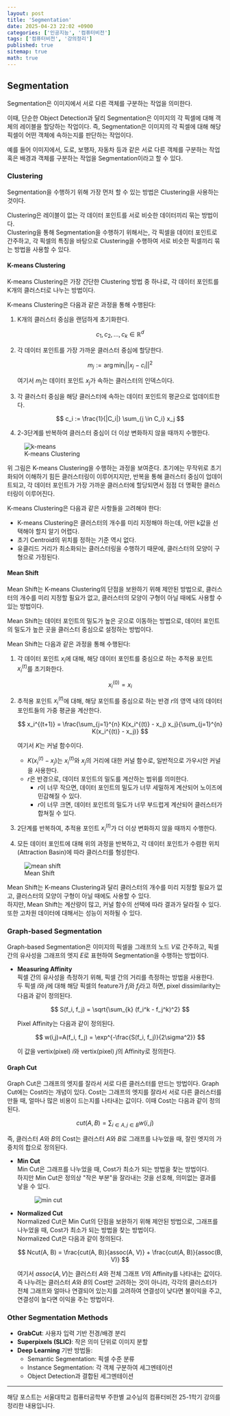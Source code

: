 ```yaml
---
layout: post
title: 'Segmentation'
date: 2025-04-23 22:02 +0900
categories: ['인공지능', '컴퓨터비전']
tags: ['컴퓨터비전', '강의정리']
published: true
sitemap: true
math: true
---
```

## Segmentation
Segmentation은 이미지에서 서로 다른 객체를 구분하는 작업을 의미한다.  

이때, 단순한 Object Detection과 달리 Segmentation은 이미지의 각 픽셀에 대해 객체의 레이블을 할당하는 작업이다.
즉, Segmentation은 이미지의 각 픽셀에 대해 해당 픽셀이 어떤 객체에 속하는지를 판단하는 작업이다.  

예를 들어 이미지에서, 도로, 보행자, 자동차 등과 같은 서로 다른 객체를 구분하는 작업 혹은 배경과 객체를 구분하는 작업을 Segmentation이라고 할 수 있다.  

### Clustering
Segmentation을 수행하기 위해 가장 먼저 할 수 있는 방법은 Clustering을 사용하는 것이다.  

Clustering은 레이블이 없는 각 데이터 포인트를 서로 비슷한 데이터끼리 묶는 방법이다.  
Clustering을 통해 Segmentation을 수행하기 위해서는, 각 픽셀을 데이터 포인트로 간주하고, 각 픽셀의 특징을 바탕으로 Clustering을 수행하여 서로 비슷한 픽셀끼리 묶는 방법을 사용할 수 있다.

#### K-means Clustering
K-means Clustering은 가장 간단한 Clustering 방법 중 하나로, 각 데이터 포인트를 K개의 클러스터로 나누는 방법이다.   

K-means Clustering은 다음과 같은 과정을 통해 수행된다:  
1. K개의 클러스터 중심을 랜덤하게 초기화한다.  

    $$
    c_1, c_2, \ldots, c_k \in \mathbb{R}^d
    $$

2. 각 데이터 포인트를 가장 가까운 클러스터 중심에 할당한다.  
    
    $$
    m_j := \arg\min_{i} ||x_j - c_i||^2
    $$

    여기서 $m_j$는 데이터 포인트 $x_j$가 속하는 클러스터의 인덱스이다.

3. 각 클러스터 중심을 해당 클러스터에 속하는 데이터 포인트의 평균으로 업데이트한다.  

    $$
    c_i := \frac{1}{|C_i|} \sum_{j \in C_i} x_j
    $$  

5. 2-3단계를 반복하여 클러스터 중심이 더 이상 변화하지 않을 때까지 수행한다.

<figure>
    <img src="../assets/img/2025-04-23-segmentation/image.png" alt="k-means">
    <figcaption>K-means Clustering</figcaption>
</figure>

위 그림은 K-means Clustering을 수행하는 과정을 보여준다. 초기에는 무작위로 초기화되어 이해하기 힘든 클러스터링이 이루어지지만, 반복을 통해 클러스터 중심이 업데이트되고, 각 데이터 포인트가 가장 가까운 클러스터에 할당되면서 점점 더 명확한 클러스터링이 이루어진다.  

K-means Clustering은 다음과 같은 사항들을 고려해야 한다:
- K-means Clustering은 클러스터의 개수를 미리 지정해야 하는데, 어떤 k값을 선택해야 할지 알기 어렵다.
- 초기 Centroid의 위치를 정하는 기준 역시 없다.
- 유클리드 거리가 최소화되는 클러스터링을 수행하기 때문에, 클러스터의 모양이 구형으로 가정된다.

#### Mean Shift
Mean Shift는 K-means Clustering의 단점을 보완하기 위해 제안된 방법으로, 클러스터의 개수를 미리 지정할 필요가 없고, 클러스터의 모양이 구형이 아닐 때에도 사용할 수 있는 방법이다.  

Mean Shift는 데이터 포인트의 밀도가 높은 곳으로 이동하는 방법으로, 데이터 포인트의 밀도가 높은 곳을 클러스터 중심으로 설정하는 방법이다.  

Mean Shift는 다음과 같은 과정을 통해 수행된다:   
1. 각 데이터 포인트 $x_i$에 대해, 해당 데이터 포인트를 중심으로 하는 추적용 포인트 $x_i^{(t)}$를 초기화한다.  

    $$
    x_i^{(0)} = x_i
    $$

2. 추적용 포인트 $x_i^{(t)}$에 대해, 해당 포인트를 중심으로 하는 반경 $r$의 영역 내의 데이터 포인트들의 가중 평균을 계산한다.  

    $$
    x_i^{(t+1)} = \frac{\sum_{j=1}^{n} K(x_i^{(t)} - x_j) x_j}{\sum_{j=1}^{n} K(x_i^{(t)} - x_j)}
    $$

    여기서 $K$는 커널 함수이다.
    - $K(x_i^{(t)} - x_j)$는 $x_i^{(t)}$와 $x_j$의 거리에 대한 커널 함수로, 일반적으로 가우시안 커널을 사용한다.
    - $r$은 반경으로, 데이터 포인트의 밀도를 계산하는 범위를 의미한다.
      - $r$이 너무 작으면, 데이터 포인트의 밀도가 너무 세밀하게 계산되어 노이즈에 민감해질 수 있다.
      - $r$이 너무 크면, 데이터 포인트의 밀도가 너무 부드럽게 계산되어 클러스터가 합쳐질 수 있다.

3. 2단계를 반복하여, 추적용 포인트 $x_i^{(t)}$가 더 이상 변화하지 않을 때까지 수행한다.

4. 모든 데이터 포인트에 대해 위의 과정을 반복하고, 각 데이터 포인트가 수렴한 위치(Attraction Basin)에 따라 클러스터를 형성한다.

<figure>
    <img src="../assets/img/2025-04-23-segmentation/image1.png" alt="mean shift">
    <figcaption>Mean Shift</figcaption>
</figure>

Mean Shift는 K-means Clustering과 달리 클러스터의 개수를 미리 지정할 필요가 없고, 클러스터의 모양이 구형이 아닐 때에도 사용할 수 있다.  
하지만, Mean Shift는 계산량이 많고, 커널 함수의 선택에 따라 결과가 달라질 수 있다. 또한 고차원 데이터에 대해서는 성능이 저하될 수 있다.  

### Graph-based Segmentation
Graph-based Segmentation은 이미지의 픽셀을 그래프의 노드 $V$로 간주하고, 픽셀 간의 유사성을 그래프의 엣지 $E$로 표현하여 Segmentation을 수행하는 방법이다.  

- **Measuring Affinity**  
    픽셀 간의 유사성을 측정하기 위해, 픽셀 간의 거리를 측정하는 방법을 사용한다.  
    두 픽셀 $i$와 $j$에 대해 해당 픽셀의 feature가 $f_i$와 $f_j$라고 하면, pixel dissimilarity는 다음과 같이 정의된다.  

    $$
    S(f_i, f_j) = \sqrt{\sum_{k} (f_i^k - f_j^k)^2}
    $$  

    Pixel Affinity는 다음과 같이 정의된다.  

    $$
    w(i,j)=A(f_i, f_j) = \exp^{-\frac{S(f_i, f_j)}{2\sigma^2}}
    $$  

    이 값을 vertix(pixel) $i$와 vertix(pixel) $j$의 Affinity로 정의한다.


#### Graph Cut
Graph Cut은 그래프의 엣지를 잘라서 서로 다른 클러스터를 만드는 방법이다. Graph Cut에는 Cost라는 개념이 있다. Cost는 그래프의 엣지를 잘라서 서로 다른 클러스터를 만들 때, 얼마나 많은 비용이 드는지를 나타내는 값이다. 이때 Cost는 다음과 같이 정의된다.  

$$
cut(A, B) = \sum_{i \in A, j \in B} w(i,j)
$$

즉, 클러스터 $A$와 $B$의 Cost는 클러스터 $A$와 $B$로 그래프를 나누었을 때, 잘린 엣지의 가중치의 합으로 정의된다. 

- **Min Cut**  
    Min Cut은 그래프를 나누었을 때, Cost가 최소가 되는 방법을 찾는 방법이다.  
    하지만 Min Cut은 정의상 "작은 부분"을 잘라내는 것을 선호해, 의미없는 결과를 낳을 수 있다.  

    <figure>
        <img src="../assets/img/2025-04-23-segmentation/image2.png" alt="min cut">
    </figure>

- **Normalized Cut**  
    Normalized Cut은 Min Cut의 단점을 보완하기 위해 제안된 방법으로, 그래프를 나누었을 때, Cost가 최소가 되는 방법을 찾는 방법이다.  
    Normalized Cut은 다음과 같이 정의된다.  

    $$
    Ncut(A, B) = \frac{cut(A, B)}{assoc(A, V)} + \frac{cut(A, B)}{assoc(B, V)}
    $$

    여기서 $assoc(A, V)$는 클러스터 $A$와 전체 그래프 $V$의 Affinity를 나타내는 값이다.  
    즉 나누려는 클러스터 $A$와 $B$의 Cost만 고려하는 것이 아니라, 각각의 클러스터가 전체 그래프와 얼마나 연결되어 있는지를 고려하여 연결성이 낮다면 불이익을 주고, 연결성이 높다면 이익을 주는 방법이다.  

### Other Segmentation Methods
- **GrabCut**: 사용자 입력 기반 전경/배경 분리
- **Superpixels (SLIC)**: 작은 의미 단위로 이미지 분할
- **Deep Learning** 기반 방법들:
  - Semantic Segmentation: 픽셀 수준 분류
  - Instance Segmentation: 각 객체 구분하여 세그멘테이션
  - Object Detection과 결합된 세그멘테이션

---
해당 포스트는 서울대학교 컴퓨터공학부 주한별 교수님의 컴퓨터비전 25-1학기 강의를 정리한 내용입니다.
